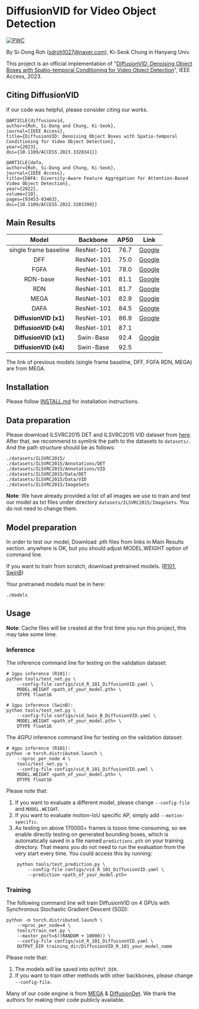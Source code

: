 # DiffusionVID for Video Object Detection

[![PWC](https://img.shields.io/endpoint.svg?url=https://paperswithcode.com/badge/diffusionvid-denoising-object-boxes-with/video-object-detection-on-imagenet-vid)](https://paperswithcode.com/sota/video-object-detection-on-imagenet-vid?p=diffusionvid-denoising-object-boxes-with)

By Si-Dong Roh (sdroh1027@naver.com), Ki-Seok Chung in Hanyang Univ.

This project is an official implementation of "[DiffusionVID: Denoising Object Boxes with Spatio-temporal Conditioning for Video Object Detection](https://ieeexplore.ieee.org/document/10299639)", IEEE Access, 2023.

## Citing DiffusionVID
If our code was helpful, please consider citing our works.

    @ARTICLE{diffusionvid,
    author={Roh, Si-Dong and Chung, Ki-Seok},
    journal={IEEE Access}, 
    title={DiffusionVID: Denoising Object Boxes with Spatio-temporal Conditioning for Video Object Detection}, 
    year={2023},
    doi={10.1109/ACCESS.2023.3328341}}

    @ARTICLE{dafa,
    author={Roh, Si-Dong and Chung, Ki-Seok},
    journal={IEEE Access}, 
    title={DAFA: Diversity-Aware Feature Aggregation for Attention-Based Video Object Detection}, 
    year={2022},
    volume={10},
    pages={93453-93463},
    doi={10.1109/ACCESS.2022.3203399}}


## Main Results

Model |  Backbone  | AP50 | Link
:---: |:----------:|:----:|:---:
single frame baseline | ResNet-101 | 76.7 | [Google](https://drive.google.com/file/d/1W17f9GC60rHU47lUeOEfU--Ra-LTw3Tq/view?usp=sharing)
DFF | ResNet-101 | 75.0 | [Google](https://drive.google.com/file/d/1Dn_RQRlA7z2XkRRS4XERUW_UH9jlNvMo/view?usp=sharing)
FGFA | ResNet-101 | 78.0 | [Google](https://drive.google.com/file/d/1yVgy7_ff1xVD1SooqbcK-OzKMgPpUcg4/view?usp=sharing)
RDN-base | ResNet-101 | 81.1 | [Google](https://drive.google.com/file/d/1jM5LqlVtCGjKH-MocTCjzFIVjqCyng8M/view?usp=sharing)
RDN | ResNet-101 | 81.7 | [Google](https://drive.google.com/file/d/1FgoOwj-GFAMVn2hkSFKnxn5fKWPSxlUF/view?usp=sharing)
MEGA | ResNet-101 | 82.9 | [Google](https://drive.google.com/file/d/1ZnAdFafF1vW9Lnpw-RPF1AD_csw61lBY/view?usp=sharing)
DAFA | ResNet-101 | 84.5 | [Google](https://drive.google.com/file/d/1fRuBW_FZkrYD6Cgtij2EukLPlf-spRhO/view?usp=sharing)
**DiffusionVID (x1)** | ResNet-101 | 86.9 |[Google](https://drive.google.com/file/d/1HmPflEiJScpmcKP89C4jGs7-Z1Te0evp/view?usp=drive_link)
**DiffusionVID (x4)** | ResNet-101 | 87.1 |
**DiffusionVID (x1)** | Swin-Base  | 92.4 |[Google](https://drive.google.com/file/d/1wlUySKrNcUZdujGw1L4Q4V9KXyV14rQw/view?usp=drive_link)
**DiffusionVID (x4)** | Swin-Base  | 92.5 |

The link of previous models (single frame baseline, DFF, FGFA RDN, MEGA) are from MEGA.

## Installation

Please follow [INSTALL.md](INSTALL.md) for installation instructions.

## Data preparation

Please download ILSVRC2015 DET and ILSVRC2015 VID dataset from [here](http://image-net.org/challenges/LSVRC/2015/2015-downloads). After that, we recommend to symlink the path to the datasets to `datasets/`. And the path structure should be as follows:

    ./datasets/ILSVRC2015/
    ./datasets/ILSVRC2015/Annotations/DET
    ./datasets/ILSVRC2015/Annotations/VID
    ./datasets/ILSVRC2015/Data/DET
    ./datasets/ILSVRC2015/Data/VID
    ./datasets/ILSVRC2015/ImageSets

**Note**: We have already provided a list of all images we use to train and test our model as txt files under directory `datasets/ILSVRC2015/ImageSets`. You do not need to change them.

## Model preparation
In order to test our model, Download .pth files from links in Main Results section.
anywhere is OK, but you should adjust MODEL.WEIGHT option of command line.

If you want to train from scratch, download pretrained models. ([R101](https://drive.google.com/file/d/1ZWWRaHhYsvY685UxRCoMk1TQHBfL8hg2/view?usp=drive_link), [SwinB](https://drive.google.com/file/d/1ZazaqVPvU5JuEz5QXRDPdAZkWw1GOBxy/view?usp=drive_link))

Your pretrained models must be in here:

    ./models
    
## Usage

**Note**: Cache files will be created at the first time you run this project, this may take some time.

### Inference

The inference command line for testing on the validation dataset:
    
    # 1gpu inference (R101):
    python tools/test_net.py \
        --config-file configs/vid_R_101_DiffusionVID.yaml \
        MODEL.WEIGHT <path_of_your_model.pth> \
        DTYPE float16

    # 1gpu inference (SwinB):
    python tools/test_net.py \
        --config-file configs/vid_Swin_B_DiffusionVID.yaml \
        MODEL.WEIGHT <path_of_your_model.pth> \
        DTYPE float16

The 4GPU inference command line for testing on the validation dataset:

    # 4gpu inference (R101):
    python -m torch.distributed.launch \
        --nproc_per_node 4 \
        tools/test_net.py \
        --config-file configs/vid_R_101_DiffusionVID.yaml \
        MODEL.WEIGHT <path_of_your_model.pth> \
        DTYPE float16
        
Please note that:
1) If you want to evaluate a different model, please change `--config-file` and `MODEL.WEIGHT`.
2) If you want to evaluate motion-IoU specific AP, simply add `--motion-specific`.
3) As testing on above 170000+ frames is toooo time-consuming, so we enable directly testing on generated bounding boxes, which is automatically saved in a file named `predictions.pth` on your training directory. That means you do not need to run the evaluation from the very start every time. You could access this by running:
```
    python tools/test_prediction.py \
        --config-file configs/vid_R_101_DiffusionVID.yaml \
        --prediction <path_of_your_model.pth>
```

### Training

The following command line will train DiffusionVID on 4 GPUs with Synchronous Stochastic Gradient Descent (SGD):

    python -m torch.distributed.launch \
        --nproc_per_node=4 \
        tools/train_net.py \
        --master_port=$((RANDOM + 10000)) \
        --config-file configs/vid_R_101_DiffusionVID.yaml \
        OUTPUT_DIR training_dir/DiffusionVID_R_101_your_model_name
        
Please note that:
1) The models will be saved into `OUTPUT_DIR`.
2) If you want to train other methods with other backbones, please change `--config-file`.

Many of our code engine is from [MEGA](https://github.com/Scalsol/mega.pytorch) & [DiffusionDet](https://github.com/ShoufaChen/DiffusionDet). We thank the authors for making their code publicly available.
